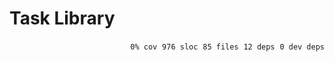 # Task Library


<p align="right">
    <code>0% cov</code>&nbsp;
    <code>976 sloc</code>&nbsp;
    <code>85 files</code>&nbsp;
    <code>12 deps</code>&nbsp;
    <code>0 dev deps</code>
</p>



<!-- START doctoc -->
<!-- END doctoc -->
